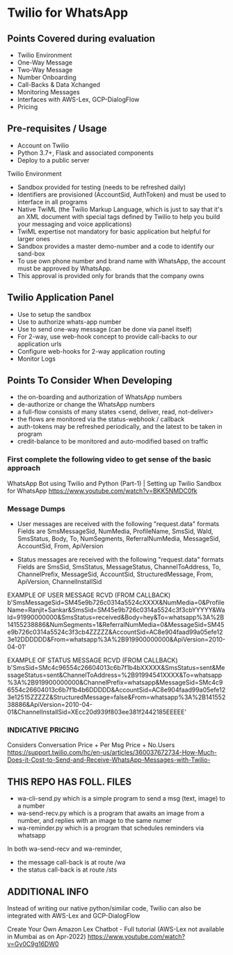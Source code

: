 # Twilio for WhatsApp

## Points Covered during evaluation
- Twilio Environment
- One-Way Message
- Two-Way Message
- Number Onboarding
- Call-Backs & Data Xchanged
- Monitoring Messages
- Interfaces with AWS-Lex, GCP-DialogFlow
- Pricing

## Pre-requisites / Usage
- Account on Twilio
- Python 3.7+, Flask and associated components
- Deploy to a public server

Twilio Environment
- Sandbox provided for testing (needs to be refreshed daily)
- Identifiers are provisioned (AccountSid, AuthToken) and must be used to interface in all programs
- Native TwiML (the Twilio Markup Language, which is just to say that it's an XML document with special tags defined by Twilio to help you build 
your messaging and voice applications)
- TwiML expertise not mandatory for basic application but helpful for larger ones
- Sandbox provides a master demo-number and a code to identify our sand-box
- To use own phone number and brand name with WhatsApp, the account must be approved by WhatsApp. 
- This approval is provided only for brands that the company owns

## Twilio Application Panel
- Use to setup the sandbox
- Use to authorize whats-app number
- Use to send one-way message (can be done via panel itself)
- For 2-way, use web-hook concept to provide call-backs to our application urls
- Configure web-hooks for 2-way application routing
- Monitor Logs

## Points To Consider When Developing
- the on-boarding and authorization of WhatsApp numbers
- de-authorize or change the WhatsApp numbers
- a full-flow consists of many states <send, deliver, read, not-deliver>
- the flows are monitored via the status-webhook / callback
- auth-tokens may be refreshed periodically, and the latest to be taken in program
- credit-balance to be monitored and auto-modified based on traffic

### First complete the following video to get sense of the basic approach
WhatsApp Bot using Twilio and Python (Part-1) | Setting up Twilio Sandbox for WhatsApp
<https://www.youtube.com/watch?v=BKK5NMDC0fk>

### Message Dumps
- User messages are received with the following "request.data" formats
    Fields are SmsMessageSid, NumMedia, ProfileName, SmsSid, WaId, SmsStatus, Body, To, NumSegments, ReferralNumMedia, MessageSid, AccountSid, From, ApiVersion

- Status messages are received with the following "request.data" formats
    Fields are SmsSid, SmsStatus, MessageStatus, ChannelToAddress, To, ChannelPrefix, MessageSid, AccountSid, StructuredMessage, From, ApiVersion, ChannelInstallSid

EXAMPLE OF USER MESSAGE RCVD (FROM CALLBACK)
b'SmsMessageSid=SM45e9b726c0314a5524cXXXX&NumMedia=0&ProfileName=Ranjit+Sankar&SmsSid=SM45e9b726c0314a5524c3f3cbYYYYY&WaId=91990000000&SmsStatus=received&Body=hey&To=whatsapp%3A%2B14155238886&NumSegments=1&ReferralNumMedia=0&MessageSid=SM45e9b726c0314a5524c3f3cb4ZZZZZ&AccountSid=AC8e904faad99a05efe123e12DDDDDD&From=whatsapp%3A%2B919900000000&ApiVersion=2010-04-01'

EXAMPLE OF STATUS MESSAGE RCVD (FROM CALLBACK)
b'SmsSid=SMc4c96554c26604013c6b7f1b4bXXXXX&SmsStatus=sent&MessageStatus=sent&ChannelToAddress=%2B91994541XXXX&To=whatsapp%3A%2B919900000000&ChannelPrefix=whatsapp&MessageSid=SMc4c96554c26604013c6b7f1b4b6DDDDD&AccountSid=AC8e904faad99a05efe123e12515ZZZZZ&StructuredMessage=false&From=whatsapp%3A%2B14155238886&ApiVersion=2010-04-01&ChannelInstallSid=XEcc20d939f803ee381f2442185EEEEE'

### INDICATIVE PRICING
Considers Conversation Price + Per Msg Price + No.Users
https://support.twilio.com/hc/en-us/articles/360037672734-How-Much-Does-it-Cost-to-Send-and-Receive-WhatsApp-Messages-with-Twilio-


## THIS REPO HAS FOLL. FILES
- wa-cli-send.py which is a simple program to send a msg (text, image) to a number
- wa-send-recv.py which is a program that awaits an image from a number, and replies with an image to the same numer
- wa-reminder.py which is a program that schedules reminders via whatsapp

In both wa-send-recv and wa-reminder,
- the message call-back is at route /wa
- the status call-back is at route /sts

## ADDITIONAL INFO
Instead of writing our native python/similar code, Twilio can also be integrated with AWS-Lex and GCP-DialogFlow

Create Your Own Amazon Lex Chatbot - Full tutorial (AWS-Lex not available in Mumbai as on Apr-2022)
<https://www.youtube.com/watch?v=Gy0C9g16DW0>
